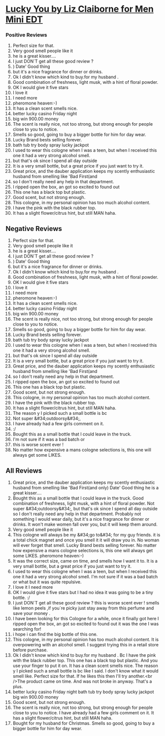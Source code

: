 # [Lucky You by Liz Claiborne for Men Mini EDT](https://products.checkmycream.com/products/Lucky-You-by-Liz-Claiborne-for-Men-Mini-EDT.html)

### Positive Reviews

<ol>
      <li>Perfect size for that.  </li>
      <li>Very good smell people like it</li>
      <li>he is a great kisser....</li>
      <li>I just DON&#x60;T get all these good review ?</li>
      <li>) Date&#x27; Good thing</li>
      <li>but it&#x27;s a nice fragrance for dinner or drinks.  </li>
      <li>Ok I didn&#x27;t know which kind to buy.for my husband .  </li>
      <li>Good combination of freshness, light musk, with a hint of floral powder.  </li>
      <li>OK I would give it five stars</li>
      <li>I love it</li>
      <li>I need more</li>
      <li>pheromone heaven:-)</li>
      <li>It has a clean scent smells nice.</li>
      <li>better lucky casino Friday night  </li>
      <li>big win 900.00 money</li>
      <li>The scent is really nice, not too strong, but strong enough for people close to you to notice.</li>
      <li>Smells so good, going to buy a bigger bottle for him for day wear.</li>
      <li>Lucky Brand bests selling forever.</li>
      <li>bath tub try body spray lucky jackpot</li>
      <li>I used to wear this cologne when I was a teen, but when I received this one it had a very strong alcohol smell.</li>
      <li>but that&#x27;s ok since I spend all day outside</li>
      <li>It is a very small bottle, but a great price if you just want to try it.</li>
      <li>Great price, and the dauber application keeps my scently enthusiastic husband from smelling like &#x27;Bad First(and</li>
      <li>so I don&#x27;t really need any help in that department.  </li>
      <li>I ripped open the box, an got so excited to found out</li>
      <li>This one has a black top but plastic.</li>
      <li>Good scent, but not strong enough.</li>
      <li>This cologne, in my personal opinion has too much alcohol content.</li>
      <li>I have the pink with the black rubber top.</li>
      <li>It has a slight flower/citrus hint, but still MAN haha.</li>
</ol>


<h2>Negative Reviews</h2>
<ol>
<li> Perfect size for that.  </li>
<li> Very good smell people like it</li>
<li> he is a great kisser....</li>
<li> I just DON&#x60;T get all these good review ?</li>
<li> ) Date&#x27; Good thing</li>
<li> but it&#x27;s a nice fragrance for dinner or drinks.  </li>
<li> Ok I didn&#x27;t know which kind to buy.for my husband .  </li>
<li> Good combination of freshness, light musk, with a hint of floral powder.  </li>
<li> OK I would give it five stars</li>
<li> I love it</li>
<li> I need more</li>
<li> pheromone heaven:-)</li>
<li> It has a clean scent smells nice.</li>
<li> better lucky casino Friday night  </li>
<li> big win 900.00 money</li>
<li> The scent is really nice, not too strong, but strong enough for people close to you to notice.</li>
<li> Smells so good, going to buy a bigger bottle for him for day wear.</li>
<li> Lucky Brand bests selling forever.</li>
<li> bath tub try body spray lucky jackpot</li>
<li> I used to wear this cologne when I was a teen, but when I received this one it had a very strong alcohol smell.</li>
<li> but that&#x27;s ok since I spend all day outside</li>
<li> It is a very small bottle, but a great price if you just want to try it.</li>
<li> Great price, and the dauber application keeps my scently enthusiastic husband from smelling like &#x27;Bad First(and</li>
<li> so I don&#x27;t really need any help in that department.  </li>
<li> I ripped open the box, an got so excited to found out</li>
<li> This one has a black top but plastic.</li>
<li> Good scent, but not strong enough.</li>
<li> This cologne, in my personal opinion has too much alcohol content.</li>
<li> I have the pink with the black rubber top.</li>
<li> It has a slight flower/citrus hint, but still MAN haha.</li>
<li> The reason y I picked such a small bottle is bc</li>
<li> Not super &amp;#34;outdoorsy&amp;#34;,</li>
<li> I have already had a few girls comment on it.  </li>
<li> :/</li>
<li> Bought this as a small bottle that I could leave in the truck.  </li>
<li> I&#x27;m not sure if it was a bad batch or</li>
<li> this is worse scent ever !</li>
<li> No matter how expensive a mans cologne selections is, this one will always get some LIKES.</li>
</ol>

<h2>All Reviews</h2>

<ol>
    <li> Great price, and the dauber application keeps my scently enthusiastic husband from smelling like &#x27;Bad First(and only) Date&#x27; Good thing he is a great kisser....</li>
    <li> Bought this as a small bottle that I could leave in the truck.  Good combination of freshness, light musk, with a hint of floral powder.  Not super &amp;#34;outdoorsy&amp;#34;, but that&#x27;s ok since I spend all day outside so I don&#x27;t really need any help in that department.  Probably not something I would wear daily, but it&#x27;s a nice fragrance for dinner or drinks.  It won&#x27;t make women fall over you, but it will keep them around.</li>
    <li> Very good smell people like it</li>
    <li> This cologne will always be my &amp;#34;go to&amp;#34; for my guy friends. it is a total chick magnet and once you smell it it will draw you in. No woman will ever forget that smell. Lucky Brand bests selling forever. No matter how expensive a mans cologne selections is, this one will always get some LIKES. pheromone heaven:-)</li>
    <li> It was the correct size, came on time, and smells how I want it to. It is a very small bottle, but a great price if you just want to try it.</li>
    <li> I used to wear this cologne when I was a teen, but when I received this one it had a very strong alcohol smell. I&#x27;m not sure if it was a bad batch or what but it was quite repulsive.</li>
    <li> I love it I need more</li>
    <li> OK I would give it five stars but I had no idea it was going to be a tiny bottle. :/</li>
    <li> I just DON&#x60;T get all these good review ? this is worse scent ever ! smells like lemon peels ,if you&#x60;re picky just stay away from this perfume and save your money .</li>
    <li> I have been looking for this Cologne for a while, once it finally got here I ripped open the box, an got so excited to found out it was the one I was searching for!</li>
    <li> i hope i can find the big bottle of this one.</li>
    <li> This cologne, in my personal opinion has too much alcohol content. It is overpowering with an alcohol smell. I suggest trying this in a retail store before purchase.</li>
    <li> Ok I didn&#x27;t know which kind to buy.for my husband .  Bc I have the pink with the black rubber top. This one has a black top but plastic. And you use your finger to put it on. It has a clean scent smells nice. The reason y I picked such a small bottle is bc like I said. I don&#x27;t know what it would smell like. Perfect size for that.  If  he likes this then I&#x27;ll try another.&lt;br /&gt;The product came on time. And was not broke in anyway. That&#x27;s a plus.</li>
    <li> better lucky casino Friday night  bath tub try body spray lucky jackpot big win 900.00 money</li>
    <li> Good scent, but not strong enough.</li>
    <li> The scent is really nice, not too strong, but strong enough for people close to you to notice. I have already had a few girls comment on it.  It has a slight flower/citrus hint, but still MAN haha.</li>
    <li> Bought for my husband for Christmas. Smells so good, going to buy a bigger bottle for him for day wear.</li>
</ol>




